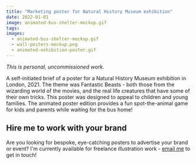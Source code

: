 ```yaml
---
title: "Marketing poster for Natural History Museum exhibition"
date: 2022-01-01
image: animated-bus-shelter-mockup.gif
tags:
images:
  - animated-bus-shelter-mockup.gif
  - wall-posters-mockup.png
  - animated-exhibition-poster.gif
---
```


_This is personal, uncommissioned work_.

A self-initiated brief of a poster for a Natural History Museum exhibition in London, 2021. The theme was Fantastic Beasts - both those from the wizarding world of the movies, and the real life creatures that have some of their own tricks. This poster was designed to appeal to children and young families. The animated poster edition provides a fun spot-the-animal game for kids and parents while waiting for the bus home!

## Hire me to work with your brand
Are you looking for bespoke, eye-catching posters to advertise your brand or event? I'm currently available for freelance illustration work - [email me](mailto:vicky.hughes@hotmail.com) to get in touch!
